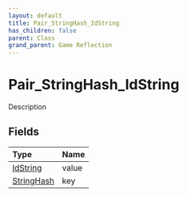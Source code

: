 ```yaml
---
layout: default
title: Pair_StringHash_IdString
has_children: false
parent: Class
grand_parent: Game Reflection
---
```

# Pair_StringHash_IdString
Description 

## Fields

| Type | Name |
|:-------------|:--------------|
| [IdString](/docs/game-reflection/components/id_string) | value |
| [StringHash](/docs/game-reflection/classes/string_hash) | key |

